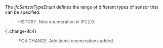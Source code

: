 ﻿The _IfcSensorTypeEnum_ defines the range of different types of sensor that can be specified.

> HISTORY&nbsp; New enumeration in IFC2.0.

{ .change-ifc4}
> IFC4 CHANGE&nbsp; Additional enumerations added.
